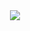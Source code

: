 <!-- 1. Initial screen -->
<div align="center">
  <img src="https://github.com/hab1nSong/hab1nSong/assets/93114062/2ad9db21-38c8-486c-818f-cc57de9f55f1"/>
</div>


<!--
**hab1nSong/hab1nSong** is a ✨ _special_ ✨ repository because its `README.md` (this file) appears on your GitHub profile.

Here are some ideas to get you started:

- 🔭 I’m currently working on ...
- 🌱 I’m currently learning ...
- 👯 I’m looking to collaborate on ...
- 🤔 I’m looking for help with ...
- 💬 Ask me about ...
- 📫 How to reach me: ...
- 😄 Pronouns: ...
- ⚡ Fun fact: ...
-->

